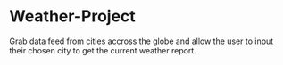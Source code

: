 # Weather-Project
 Grab data feed from cities accross the globe and allow the user to input their chosen city to get the current weather report.
